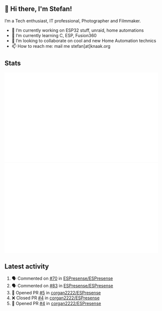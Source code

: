 ## 👋 Hi there, I'm Stefan!
I’m a Tech enthusiast, IT professional, Photographer and Filmmaker.

- 🔭 I’m currently working on ESP32 stuff, unraid, home automations
- 🌱 I’m currently learning C, ESP, Fusion360
- 👯 I’m looking to collaborate on cool and new Home Automation technics
- 📫 How to reach me: mail me stefan[at]knaak.org

## Stats

![](https://github.com/corgan2222/github-stats/blob/master/generated/overview.svg) ![](https://github.com/corgan2222/github-stats/blob/master/generated/languages.svg)


## Latest activity

<!--START_SECTION:activity-->
1. 🗣 Commented on [#70](https://github.com/ESPresense/ESPresense/issues/70) in [ESPresense/ESPresense](https://github.com/ESPresense/ESPresense)
2. 🗣 Commented on [#83](https://github.com/ESPresense/ESPresense/issues/83) in [ESPresense/ESPresense](https://github.com/ESPresense/ESPresense)
3. 💪 Opened PR [#5](https://github.com/corgan2222/ESPresense/pull/5) in [corgan2222/ESPresense](https://github.com/corgan2222/ESPresense)
4. ❌ Closed PR [#4](https://github.com/corgan2222/ESPresense/pull/4) in [corgan2222/ESPresense](https://github.com/corgan2222/ESPresense)
5. 💪 Opened PR [#4](https://github.com/corgan2222/ESPresense/pull/4) in [corgan2222/ESPresense](https://github.com/corgan2222/ESPresense)
<!--END_SECTION:activity-->

<!--

